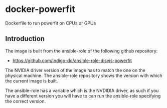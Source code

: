 docker-powerfit
===============

Dockerfile to run powerfit on CPUs or GPUs


Introduction
------------

The image is built from the ansible-role of the following github repository:
* https://github.com/indigo-dc/ansible-role-disvis-powerfit

The NVIDIA driver version of the image has to match the one on the physical
machine. The ansible-role repository shows the version with which the current
image is built.

The ansible-role has a variable which is the NVDIDIA driver, as such if you
have a different version you will have to can run the ansible-role specifying
the correct version.
